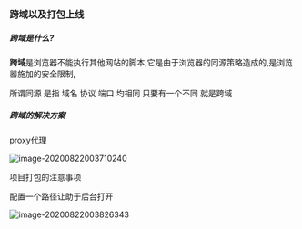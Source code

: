 ### 跨域以及打包上线

##### 跨域是什么?

**跨域**是浏览器不能执行其他网站的脚本,它是由于浏览器的同源策略造成的,是浏览器施加的安全限制,

所谓同源 是指 域名 协议 端口 均相同 只要有一个不同 就是跨域

##### 跨域的解决方案

proxy代理

![image-20200822003710240](C:\Users\dell\AppData\Roaming\Typora\typora-user-images\image-20200822003710240.png)

项目打包的注意事项

配置一个路径让助于后台打开

![image-20200822003826343](C:\Users\dell\AppData\Roaming\Typora\typora-user-images\image-20200822003826343.png)